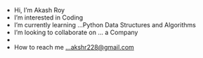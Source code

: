 -  Hi, I’m Akash Roy
-  I’m interested in Coding
-  I’m currently learning ...Python Data Structures and Algorithms
-  I’m looking to collaborate on ... a Company
- 
-  How to reach me ...akshr228@gmail.com

<!---
akxshd343/akxshd343 is a ✨ special ✨ repository because its `README.md` (this file) appears on your GitHub profile.
You can click the Preview link to take a look at your changes.
--->
